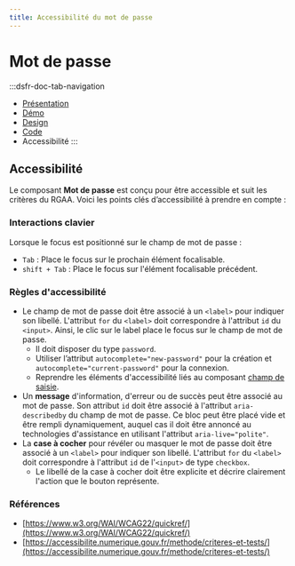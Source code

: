 ```yaml
---
title: Accessibilité du mot de passe
---
```


# Mot de passe

:::dsfr-doc-tab-navigation
- [Présentation](../index.md)
- [Démo](../demo/index.md)
- [Design](../design/index.md)
- [Code](../code/index.md)
- Accessibilité
:::

## Accessibilité

Le composant **Mot de passe** est conçu pour être accessible et suit les critères du RGAA. Voici les points clés d’accessibilité à prendre en compte :

### Interactions clavier

Lorsque le focus est positionné sur le champ de mot de passe :

- `Tab` : Place le focus sur le prochain élément focalisable.
- `shift + Tab` : Place le focus sur l'élément focalisable précédent.

### Règles d'accessibilité

- Le champ de mot de passe doit être associé à un `<label>` pour indiquer son libellé. L'attribut `for` du `<label>` doit correspondre à l'attribut `id` du `<input>`. Ainsi, le clic sur le label place le focus sur le champ de mot de passe.
  - Il doit disposer du type `password`.
  - Utiliser l’attribut `autocomplete="new-password"` pour la création et `autocomplete="current-password"` pour la connexion.
  - Reprendre les éléments d'accessibilité liés au composant [champ de saisie](../../../../input/_part/doc/accessibility/index.md).
- Un **message** d'information, d'erreur ou de succès peut être associé au mot de passe. Son attribut `id` doit être associé à l'attribut `aria-describedby` du champ de mot de passe. Ce bloc peut être placé vide et être rempli dynamiquement, auquel cas il doit être annoncé au technologies d'assistance en utilisant l'attribut `aria-live="polite"`.
- La **case à cocher** pour révéler ou masquer le mot de passe doit être associé à un `<label>` pour indiquer son libellé. L'attribut `for` du `<label>` doit correspondre à l'attribut `id` de l'`<input>` de type `checkbox`.
  - Le libellé de la case à cocher doit être explicite et décrire clairement l'action que le bouton représente.

### Références

- [https://www.w3.org/WAI/WCAG22/quickref/](https://www.w3.org/WAI/WCAG22/quickref/)
- [https://accessibilite.numerique.gouv.fr/methode/criteres-et-tests/](https://accessibilite.numerique.gouv.fr/methode/criteres-et-tests/)
